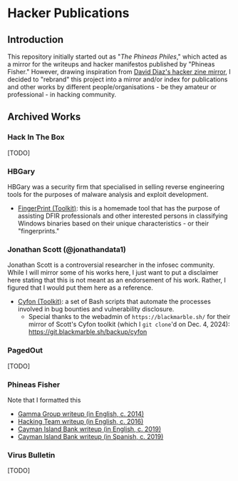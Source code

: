 
# Hacker Publications

## Introduction

This repository initially started out as "_The Phineas Philes_," which acted as a mirror for the writeups and hacker manifestos published by "Phineas Fisher." However, drawing inspiration from [David Diaz's hacker zine mirror](https://github.com/alfdav/Zines), I decided to "rebrand" this project into a mirror and/or index for publications and other works by different people/organisations - be they amateur or professional - in hacking community.

## Archived Works

### Hack In The Box

[TODO]

### HBGary

HBGary was a security firm that specialised in selling reverse engineering tools for the purposes of malware analysis and exploit development. 

* [FingerPrint (Toolkit)](./toolkits/HBGary/FingerPrint): this is a homemade tool that has the purpose of assisting DFIR professionals and other interested persons in classifying Windows binaries based on their unique characteristics - or their "fingerprints."

### Jonathan Scott (@jonathandata1)

Jonathan Scott is a controversial researcher in the infosec community. While I will mirror some of his works here, I just want to put a disclaimer here stating that this is not meant as an endorsement of his work. Rather, I figured that I would put them here as a reference.

* [Cyfon (Toolkit)](./toolkits/jonathandata1/cyfon): a set of Bash scripts that automate the processes involved in bug bounties and vulnerability disclosure.
    * Special thanks to the webadmin of ``https://blackmarble.sh/`` for their mirror of Scott's Cyfon toolkit (which I ``git clone``'d on Dec. 4, 2024): https://git.blackmarble.sh/backup/cyfon

### PagedOut

[TODO]

### Phineas Fisher

Note that I formatted this 

* [Gamma Group writeup (in English, c. 2014)](./publication/PhineasFisher/gamma.txt)
* [Hacking Team writeup (in English, c. 2016)](./publication/PhineasFisher/ht-english.txt)
* [Cayman Island Bank writeup (in English, c. 2019)](./publication/PhineasFisher/cayman-english.md)
* [Cayman Island Bank writeup (in Spanish, c. 2019)](./publication/PhineasFisher/cayman-esp.txt)

### Virus Bulletin

[TODO]

